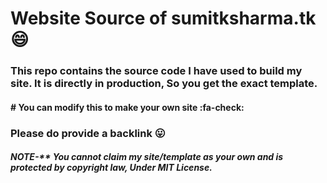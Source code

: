 # Website Source of sumitksharma.tk :smile:
### This repo contains the source code I have used to build my site. It is directly in production, So you get the exact template.
#### # You can modify this to make your own site :fa-check: 
### Please do provide a backlink :stuck_out_tongue:
##### NOTE-** You cannot claim my site/template as your own and is protected by copyright law, Under MIT License.
